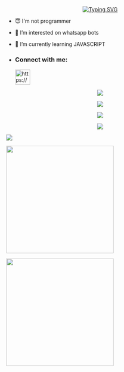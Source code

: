 ## <!-- Typing SVG -->
<p align="center">
    <a href="https://github.com/TechoYT">
        <img align="center"
        src="https://readme-typing-svg.herokuapp.com/?size=30&width=500&lines=HI!!+I+am+Techo%20+%20YT+..."
            alt="Typing SVG"
        />
    </a>
</p>                                
 





- 😇 I'm not programmer
 
- 👀 I’m interested on whatsapp bots

- 🌱 I’m currently learning JAVASCRIPT
- <h3 align="left">Connect with me:</h3><p>   <a href="https://wa.me/+94753420144" target="blank"><img align="center" src="https://i.ibb.co/9GmJFS1/md-5b321c98efaa6.jpg" alt="https://wa.me/+94753420144" height="40" width="40" /></a>
</p>



 <p align="center"> <a href="https://github.com/TechoYT/TechoYT"><img src="https://github-profile-trophy.vercel.app/?username=sanuwaofficial&no-bg=true&no-frame=false&theme=algolia"></a></p>

<p align="center"> <a href="https://github.com/TechoYT/TechoYT"><img  src="http://github-readme-streak-stats.herokuapp.com?user=Techo YT&theme=github-dark-blue&hide_border=false&background=DDD9DA00&stroke=00AEFF&fire=00AEFF&ring=00AEFF&currStreakNum=00AEFF&currStreakLabel=00AEFF&sideLabels=00AEFF&dates=00AEFF&sideNums=00AEFF"></a></p>
<p align="center"> <a href="https://github.com/TechoYT/TechoYT"><img src="https://github-readme-stats.vercel.app/api?username=TechoYT&theme=algolia&bg_color=DDD9DA00&text_color=00AEFF&show_icons=TRUE&icon_color=00AEFF" > </a> </p>
<p align="center"> <a href="https://github.com/TechoYT/TechoYT"><img src="https://github-readme-stats.vercel.app/api/top-langs/?username=TechoYT&hide=css,html&theme=algolia&bg_color=DDD9DA00&text_color=00AEFF" > </a> </p>

[![](https://visitcount.itsvg.in/api?id=SenuBoy&icon=7&color=0)](https://visitcount.itsvg.in)

  <a href="https://github.com/TechoYT/Queen-Melissa-Beta"><img width="288" src="https://denvercoder1-github-readme-stats.vercel.app/api/pin/?username=TechoYT&repo=Queen-Melissa-Beta&theme=chartreuse-dark&icon_color=0000e6&title_color=ff0000&bg_color=11ff11&text_color=ffffff&disable_animations=false"></a>
  
  <a href="https://github.com/TechoYT/Techo-Bot"><img width="288" src="https://denvercoder1-github-readme-stats.vercel.app/api/pin/?username=TechoYT&repo=Queen-Melissa-Beta&theme=chartreuse-dark&icon_color=0000e6&title_color=ff0000&bg_color=11ff11&text_color=ffffff&disable_animations=false"></a>
  
